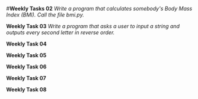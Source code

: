 #**Weekly Tasks 02**
*Write a program that calculates somebody's Body Mass Index (BMI). Call the file bmi.py.*



**Weekly Task 03**
*Write a program that asks a user to input a string and outputs every second letter in reverse order.*


**Weekly Task 04**



**Weekly Task 05**

**Weekly Task 06**

**Weekly Task 07**

**Weekly Task 08**
